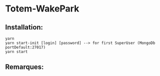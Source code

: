 # Totem-WakePark

## Installation:

```
yarn
yarn start-init [login] [password] --> for first SuperUser (MongoDb portDefault:27017)
yarn start
```

## Remarques:

